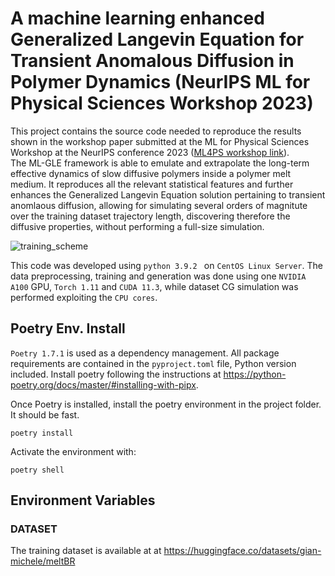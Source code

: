 # A machine learning enhanced Generalized Langevin Equation for Transient Anomalous Diffusion in Polymer Dynamics (NeurIPS ML for Physical Sciences Workshop 2023)


This project contains the source code needed to reproduce the results shown in the workshop paper submitted at the ML for Physical Sciences Workshop at the NeurIPS conference 2023 ([ML4PS workshop link](https://ml4physicalsciences.github.io/2023/)). \
The ML-GLE framework is able to emulate and extrapolate the long-term effective dynamics of slow diffusive polymers inside a polymer melt medium. It reproduces all the relevant statistical features and further enhances the Generalized Langevin Equation solution pertaining to transient anomlaous diffusion, allowing for simulating several orders of magnitute over the training dataset trajectory length, discovering therefore the diffusive properties, without performing a full-size simulation. 

![training_scheme](https://github.com/Gian-Michele-Cherchi/ml-gle/assets/43932730/256f5633-63a1-4c9b-8e2d-097f5b797982)

This code was developed using ```python 3.9.2 ``` on ```CentOS Linux Server```. The data preprocessing, training and generation was done using one ```NVIDIA A100``` GPU,  ```Torch 1.11``` and  ```CUDA 11.3```, while dataset CG simulation was performed exploiting the ```CPU cores```. 

## Poetry Env. Install
```Poetry 1.7.1``` is used as a dependency management. All package requirements are contained in the ```pyproject.toml``` file, Python version included. 
Install poetry following the instructions at https://python-poetry.org/docs/master/#installing-with-pipx.

Once Poetry is installed, install the poetry environment in the project folder. It should be fast. 
```
poetry install
```
Activate the environment with:
```
poetry shell
```

## Environment Variables


### DATASET

The training dataset is available at at https://huggingface.co/datasets/gian-michele/meltBR
